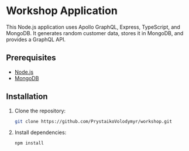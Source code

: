# Workshop Application

This Node.js application uses Apollo GraphQL, Express, TypeScript, and MongoDB. It generates random customer data, stores it in MongoDB, and provides a GraphQL API.

## Prerequisites

- [Node.js](https://nodejs.org/)
- [MongoDB](https://www.mongodb.com/try/download/community)

## Installation

1. Clone the repository:

   ```bash
   git clone https://github.com/PrystaikoVolodymyr/workshop.git

2. Install dependencies:
    ```bash
    npm install

